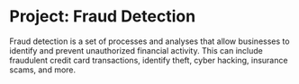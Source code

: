# Project: Fraud Detection

Fraud detection is a set of processes and analyses that allow businesses to identify and prevent unauthorized financial activity. This can include fraudulent credit card transactions, identify theft, cyber hacking, insurance scams, and more.
